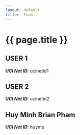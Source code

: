 ```yaml
---
layout: default
title:  Team
---
```


# {{ page.title }}


## USER 1
***UCI Net ID***: ucinetid1

## USER 2
***UCI Net ID***: ucinetid2

## Huy Minh Brian Pham
***UCI Net ID***: huymp
